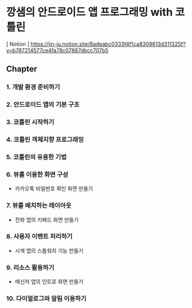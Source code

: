 # 깡샘의 안드로이드 앱 프로그래밍 with 코틀린
[ Notion ] https://jin-ju.notion.site/8adeabc0333f4f1ca8309613d311325f?v=b787214577ce4fa78c07887dbcc707b5

## Chapter
### 1. 개발 환경 준비하기

### 2. 안드로이드 앱의 기본 구조

### 3. 코틀린 시작하기

### 4. 코틀린 객체지향 프로그래밍

### 5. 코틀린의 유용한 기법

### 6. 뷰를 이용한 화면 구성
- 카카오톡 비밀번호 확인 화면 만들기

### 7. 뷰를 배치하는 레이아웃
- 전화 앱의 키패드 화면 만들기

### 8. 사용자 이벤트 처리하기
- 시계 앱의 스톱워치 기능 만들기

### 9. 리소스 활용하기
- 메신저 앱의 인트로 화면 만들기

### 10. 다이얼로그와 알림 이용하기
